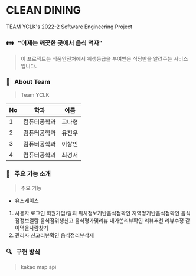 # CLEAN DINING

TEAM YCLK's 2022-2 Software Engineering Project

### :family: &nbsp;&nbsp;"이제는 깨끗한 곳에서 음식 먹자"

> 이 프로젝트는 식품안전처에서 위생등급을 부여받은 식당만을 알려주는 서비스입니다.

### :information_desk_person: &nbsp; About Team
> Team YCLK
>
No|학과|이름|
---|---|---|
1|컴퓨터공학과|고나형
2|컴퓨터공학과|유진우
3|컴퓨터공학과|이상민
4|컴퓨터공학과|최경서

### :rocket: &nbsp; 주요 기능 소개
> 주요 기능

- 유스케이스
1. 사용자
로그인 회원가입/탈퇴 위치정보기반음식점확인 지역명기반음식점확인 음식점정보열람 음식점위생신고 음식평가및리뷰 내가쓴리뷰확인 리뷰추천 리뷰수정 같이먹을사람찾기
2. 관리자
신고리뷰확인 음식점리뷰삭제

### :mag: &nbsp; 구현 방식
> kakao map api
